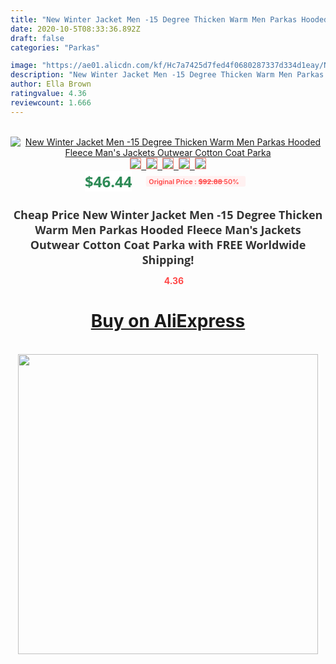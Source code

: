 ```yaml
---
title: "New Winter Jacket Men -15 Degree Thicken Warm Men Parkas Hooded Fleece Man's Jackets Outwear Cotton Coat Parka"
date: 2020-10-5T08:33:36.892Z
draft: false
categories: "Parkas"

image: "https://ae01.alicdn.com/kf/Hc7a7425d7fed4f0680287337d334d1eay/New-Winter-Jacket-Men-15-Degree-Thicken-Warm-Men-Parkas-Hooded-Fleece-Man-s-Jackets-Outwear.jpg"
description: "New Winter Jacket Men -15 Degree Thicken Warm Men Parkas Hooded Fleece Man's Jackets Outwear Cotton Coat Parka"
author: Ella Brown
ratingvalue: 4.36
reviewcount: 1.666
---
```

<br>
<div style="text-align: center;">
<a href="https://s.click.aliexpress.com/e/_AsB86p" target="_blank" rel="nofollow noopener noreferrer"><img alt="New Winter Jacket Men -15 Degree Thicken Warm Men Parkas Hooded Fleece Man's Jackets Outwear Cotton Coat Parka" class="magnifier-image" src="https://ae01.alicdn.com/kf/Hc7a7425d7fed4f0680287337d334d1eay/New-Winter-Jacket-Men-15-Degree-Thicken-Warm-Men-Parkas-Hooded-Fleece-Man-s-Jackets-Outwear.jpg_640x640.jpg">
<br>
<img style="border:1px solid salmon" src="https://ae01.alicdn.com/kf/Hc7a7425d7fed4f0680287337d334d1eay/New-Winter-Jacket-Men-15-Degree-Thicken-Warm-Men-Parkas-Hooded-Fleece-Man-s-Jackets-Outwear.jpg_120x120.jpg">&nbsp;&nbsp;<img style="border:1px solid salmon" src="https://ae01.alicdn.com/kf/Hf613e09609a94d9382559424c1aefeddr/New-Winter-Jacket-Men-15-Degree-Thicken-Warm-Men-Parkas-Hooded-Fleece-Man-s-Jackets-Outwear.jpg_120x120.jpg">&nbsp;&nbsp;<img style="border:1px solid salmon" src="https://ae01.alicdn.com/kf/H3b5a01545d2347f4bc26d3dce2482da0Z/New-Winter-Jacket-Men-15-Degree-Thicken-Warm-Men-Parkas-Hooded-Fleece-Man-s-Jackets-Outwear.jpg_120x120.jpg">&nbsp;&nbsp;<img style="border:1px solid salmon" src="_120x120.jpg">&nbsp;&nbsp;<img style="border:1px solid salmon" src="https://ae01.alicdn.com/kf/He8c46e3a9cdc46b685a9b8b23abb826bp/New-Winter-Jacket-Men-15-Degree-Thicken-Warm-Men-Parkas-Hooded-Fleece-Man-s-Jackets-Outwear.jpg_120x120.jpg"></a></div><br0>
<div style="text-align: center;"><span style="background-color: white; border: 0px; box-sizing: border-box; color: seagreen; display: inline-block; font-family: &quot;open sans&quot; , &quot;arial&quot; , &quot;helvetica&quot; , sans-serif , &quot;heiti&quot;; font-size: 24px; font-stretch: inherit; font-weight: 700; line-height: inherit; margin: 0px 10px 0px 0px; padding: 0px; vertical-align: middle;">$46.44 </span>
<span style="background: rgb(255 , 241 , 241); border-radius: 3px; border: 0px; box-sizing: border-box; color: #ff4747; display: inline-block; font-family: inherit; font-size: 12px; font-stretch: inherit; font-style: inherit; font-variant: inherit; font-weight: 600; line-height: inherit; margin: 0px; padding: 2px 5px; transform: scale(0.9); vertical-align: middle;">Original Price : <b style="text-decoration: line-through;">$92.88 </b> 50%&nbsp;&nbsp;</span></div>
<h1 style="color: #333333; display: inline-block; font-family: &quot;open sans&quot; , &quot;arial&quot; , &quot;helvetica&quot; , sans-serif , &quot;heiti&quot;; font-size: 18px; font-stretch: inherit; font-weight: 700; text-align: center;">Cheap Price New Winter Jacket Men -15 Degree Thicken Warm Men Parkas Hooded Fleece Man's Jackets Outwear Cotton Coat Parka with FREE Worldwide Shipping!</h1>
<div style="color: #ff4747; text-align: center;">
<img src="https://4.bp.blogspot.com/-M0ZcTcb-5uY/XleCXlxnR4I/AAAAAAAAAEc/OrjgMkXV1oMQFaCRZj5HQwOCBcu3w1FegCPcBGAYYCw/s1600/star.png" style="height: 15px;">&nbsp;<b>4.36</b></div>
<div class="button_cont" align="center"><a class="buynow_a" href="https://s.click.aliexpress.com/e/_AsB86p" target="_blank" rel="nofollow noopener noreferrer"><H1>Buy on AliExpress</H1></a></div><br>
<div class="separator" style="clear: both; text-align: center;">
<img src="https://lh3.googleusercontent.com/-pTy5HemUv9M/XlePHvY0dAI/AAAAAAAAAE4/0nX5iRUoIWY8eMW9Dpxeirr157OZliDIgCLcBGAsYHQ/s1600/badge.gif" width="480">
</div>
